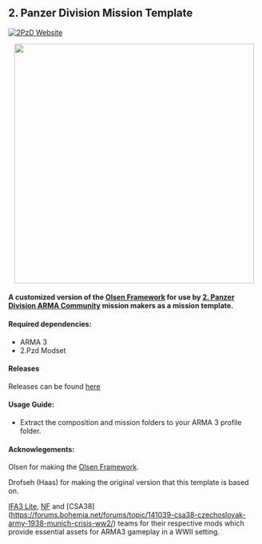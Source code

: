 ## 2. Panzer Division Mission Template
<p align="left">
    <a href="https://2pzd.net/">
        <img src="https://img.shields.io/badge/2PzD-Website-yellow.svg" alt="2PzD Website">
    </a>
</p>
<p align="center">
    <a href="https://2pzd.net/">
        <img src="https://c2.staticflickr.com/6/5524/30201576222_3b9546362d_o.png" width="480">
    </a>
</p>

#### A customized version of the [Olsen Framework](https://github.com/dklollol/Olsen-Framework-Arma-3) for use by [2. Panzer Division ARMA Community](https://2pzd.net/) mission makers as a mission template. 

#### Required dependencies:
* ARMA 3
* 2.Pzd Modset

#### Releases
Releases can be found [here](https://github.com/DarkMessiah27/2.PzD-Mission-Template/releases)

#### Usage Guide:
* Extract the composition and mission folders to your ARMA 3 profile folder.

#### Acknowlegements:

Olsen for making the [Olsen Framework](https://github.com/dklollol/Olsen-Framework-Arma-3).

Drofseh (Haas) for making the original version that this template is based on.

[IFA3 Lite](https://forums.bistudio.com/forums/topic/190809-iron-front-in-arm3-lite-preview-versions/), [NF](https://forums.bohemia.net/forums/topic/219268-northern-fronts-scandinavia-in-ww2//) and [CSA38] (https://forums.bohemia.net/forums/topic/141039-csa38-czechoslovak-army-1938-munich-crisis-ww2/) teams for their respective mods which provide essential assets for ARMA3 gameplay in a WWII setting.
